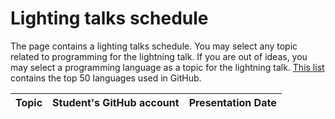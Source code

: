 # Lighting talks schedule

The page contains a lighting talks schedule. You may select any topic related
to programming for the lightning talk. If you are out of ideas, you may select
a programming language as a topic for the lightning talk. [This
list](https://madnight.github.io/githut/#/pull_requests/2021/2) contains the
top 50 languages used in GitHub.

| Topic | Student's GitHub account | Presentation Date |
| ----- | ------------------------ | ----------------- |
